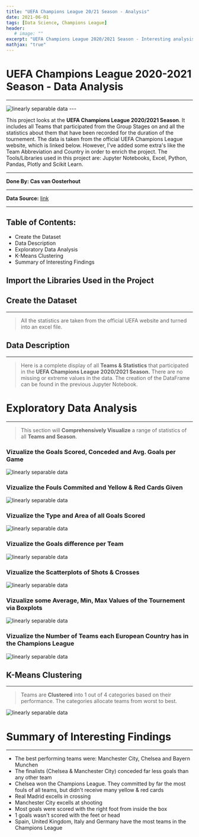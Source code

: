 ```yaml
---
title: "UEFA Champions League 20/21 Season - Analysis"
date: 2021-06-01
tags: [Data Science, Champions League]
header:
   # image: ""
excerpt: "UEFA Champions League 2020/2021 Season - Interesting analysis of this official statistics of the Champions League Season"
mathjax: "true"
---
```


# UEFA Champions League 2020-2021 Season - Data Analysis
---
<img src="{{ site.url }}{{ site.baseurl }}/images/perceptron/UEFA_CL (2).png" alt="linearly separable data">
---

This project looks at the **UEFA Champions League 2020/2021 Season**. It includes all Teams that participated from the Group Stages on and all the statistics about them that have been recorded for the duration of the tournement. The data is taken from the official UEFA Champions League website, which is linked below. However, I've added some extra's like the Team Abbreviation and Country in order to enrich the project. The Tools/Libraries used in this project are: Jupyter Notebooks, Excel, Python, Pandas, Plotly and Scikit Learn. 

---

**Done By: Cas van Oosterhout**

---

**Data Source:** [link](https://www.uefa.com/uefachampionsleague/season=2021/statistics/round=2001252/clubs/index.html)

---

## Table of Contents: 
<ul>
    <li> Create the Dataset </li>
    <li> Data Description </li>
    <li> Exploratory Data Analysis</li>
    <li> K-Means Clustering </li>
    <li> Summary of Interesting Findings</li>
</ul>

## Import the Libraries Used in the Project
<script src="https://gist.github.com/CasvanOosterhout/b8bda2769f95350065ba073aa3addbf1.js"></script>

## Create the Dataset
---
> All the statistics are taken from the official UEFA website and turned into an excel file.

<script src="https://gist.github.com/CasvanOosterhout/8fd0c0c0f74831fcadab24873d4b946d.js"></script>

##  Data Description
---
> Here is a complete display of all **Teams & Statistics** that participated in the **UEFA Champions League 2020/2021 Season.**
There are no missing or extreme values in the data. The creation of the DataFrame can be found in the previous Jupyter Notebook.

<script src="https://gist.github.com/CasvanOosterhout/6cda4dde9ca36b7021906930bfceeb35.js"></script>

# Exploratory Data Analysis 
---
> This section will **Comprehensively Visualize** a range of statistics of all **Teams and Season**.

### Vizualize the Goals Scored, Conceded and Avg. Goals per Game
<script src="https://gist.github.com/CasvanOosterhout/92c58b6234163c91855a9762b7bc5486.js"></script>
<img src="{{ site.url }}{{ site.baseurl }}/images/perceptron/Goals-CL.png" alt="linearly separable data">

### Vizualize the Fouls Commited and Yellow & Red Cards Given
<script src="https://gist.github.com/CasvanOosterhout/0c88bff0a7996dac6288b6f1aadf19af.js"></script>
<img src="{{ site.url }}{{ site.baseurl }}/images/perceptron/Fouls-Cl.png" alt="linearly separable data">

### Vizualize the Type and Area of all Goals Scored 
<script src="https://gist.github.com/CasvanOosterhout/f6ca767145724d92eb77fe33e029c8b9.js"></script>
<img src="{{ site.url }}{{ site.baseurl }}/images/perceptron/Pies-CL.png" alt="linearly separable data">

###  Vizualize the Goals difference per Team
<script src="https://gist.github.com/CasvanOosterhout/338b24f55aeed1db321c8854123ea169.js"></script>
<img src="{{ site.url }}{{ site.baseurl }}/images/perceptron/diff-CL.png" alt="linearly separable data">

### Vizualize the Scatterplots of Shots & Crosses
<script src="https://gist.github.com/CasvanOosterhout/922368a58a4087787bf3967534c8c35d.js"></script>
<img src="{{ site.url }}{{ site.baseurl }}/images/perceptron/Scatter-CL.png" alt="linearly separable data">

### Vizualize some Average, Min, Max Values of the Tournement via Boxplots
<script src="https://gist.github.com/CasvanOosterhout/b0ea99c62209d3aae97556e938a146b2.js"></script>
<img src="{{ site.url }}{{ site.baseurl }}/images/perceptron/Box-CL.png" alt="linearly separable data">

### Vizualize the Number of Teams each European Country has in the Champions League
<script src="https://gist.github.com/CasvanOosterhout/b38879c01c44b3bec0b07a8ff868b57f.js"></script>
<img src="{{ site.url }}{{ site.baseurl }}/images/perceptron/Map-Cl.png" alt="linearly separable data">

## K-Means Clustering
---
> Teams are **Clustered** into 1 out of 4 categories based on their performance. The categories allocate teams from worst to best.

<script src="https://gist.github.com/CasvanOosterhout/236ef47f5040b3e74496d68c610c6a09.js"></script>
<img src="{{ site.url }}{{ site.baseurl }}/images/perceptron/Cluster-CL.png" alt="linearly separable data">

# Summary of Interesting Findings
--- 
- The best performing teams were: Manchester City, Chelsea and Bayern Munchen
- The finalists (Chelsea & Manchester City) conceded far less goals than any other team
- Chelsea won the Champions League. They committed by far the most fouls of all teams, but didn't receive many yellow & red cards
- Real Madrid excells in crossing 
- Manchester City excells at shooting 
- Most goals were scored with the right foot from inside the box
- 1 goals wasn't scored with the feet or head
- Spain, United Kingdom, Italy and Germany have the most teams in the Champions League
